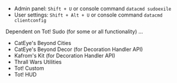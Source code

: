 
- Admin panel: `Shift + U` or console command `datacmd sudoexile`
- User settings: `Shift + Alt + U` or console command `datacmd clientconfig`


Dependent on Tot! Sudo (for some or all functionality) ...

- CatEye's Beyond Cities
- CatEye's Beyond Decor (for Decoration Handler API)
- Kafrom's Kit (for Decoration Handler API)
- Thrall Wars Utilities
- Tot! Custom
- Tot! HUD
